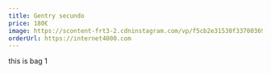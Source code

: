 ```yaml
---
title: Gentry secundo
price: 180€
image: https://scontent-frt3-2.cdninstagram.com/vp/f5cb2e31530f33700369b2160352f7f2/5B8C1551/t51.2885-15/e35/17586934_1053126298153883_5158345367053402112_n.jpg
orderUrl: https://internet4000.com
---
```


this is bag 1
